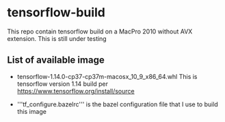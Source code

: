 # tensorflow-build
This repo contain tensorflow build on a MacPro 2010 without AVX extension.
This is still under testing

## List of available image
* tensorflow-1.14.0-cp37-cp37m-macosx_10_9_x86_64.whl
This is tensorflow version 1.14 build per https://www.tensorflow.org/install/source

* '''tf_configure.bazelrc''' is the bazel configuration file that I use to build this image



